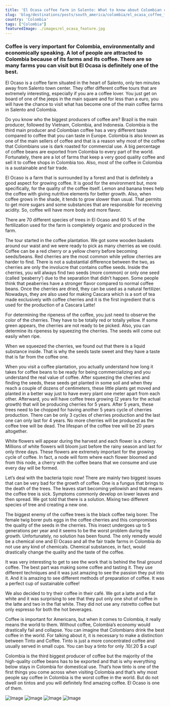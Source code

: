 ```yaml
---
title: 'El Ocasa coffee farm in Salento: What to know about Colombian coffee'
slug: 'blog/destinations/posts/south_america/colombia/el_ocasa_coffee_farm_in_salento__what_to_know_about_colombian_coffee/'
country: 'Colombia'
tags: ["Colombia"]
featuredImage: ./images/el_ocasa_feature.jpg
---
```


<div class='post-text'>

### Coffee is very important for Colombia, environmentally and economically speaking. A lot of people are attracted to Colombia because of its farms and its coffee. There are so many farms you can visit but El Ocasa is definitely one of the best.

El Ocaso is a coffee farm situated in the heart of Salento, only ten minutes away from Salento town center. They offer different coffee tours that are extremely interesting, especially if you are a coffee lover. You just get on board of one of the jeeps in the main square and for less than a euro, you will have the chance to visit what has become one of the main coffee farms in Salento and Colombia.

Do you know who the biggest producers of coffee are? Brazil is the main producer, followed by Vietnam, Colombia, and Indonesia. Colombia is the third main producer and Colombian coffee has a very different taste compared to coffee that you can taste in Europe. Colombia is also known as one of the main sellers of coffee and that is a reason why most of the coffee that Colombians use is dark roasted for commercial use. A big percentage of coffee beans are exported from Colombia to every part of the world. Fortunately, there are a lot of farms that keep a very good quality coffee and sell it to coffee shops in Colombia too. Also, most of the coffee in Colombia is a sustainable and fair trade.

El Ocaso is a farm that is surrounded by a forest and that is definitely a good aspect for growing coffee. It is good for the environment but, more specifically, for the quality of the coffee itself. Lemon and banana trees help the coffee with giving nutritive elements for better growth. Also, when coffee grows in the shade, it tends to grow slower than usual. That permits to get more sugars and some substances that are responsible for receiving acidity. So, coffee will have more body and more flavor.

There are 70 different species of trees in El Ocaso and 60 % of the fertilization used for the farm is completely organic and produced in the farm.

The tour started in the coffee plantation. We got some wooden baskets around our waist and we were ready to pick as many cherries as we could. Coffee can be a red cherry or a yellow cherry before becoming seeds/beans. Red cherries are the most common while yellow cherries are harder to find. There is not a substantial difference between the two, as cherries are only the involucre that contains coffee seeds. Inside the cherries, you will always find two seeds (more common) or only one seed (called ‘peaberry’) due to the separation that didn’t happen. Some people think that peaberries have a stronger flavor compared to normal coffee beans. Once the cherries are dried, they can be used as a natural fertilizer. Nowadays, they are also used for making Cascara which is a sort of tea made exclusively with coffee cherries and it is the first ingredient that is used for the production of a Cascara Latte!

For determining the ripeness of the coffee, you just need to observe the color of the cherries. They have to be totally red or totally yellow. If some green appears, the cherries are not ready to be picked. Also, you can determine its ripeness by squeezing the cherries. The seeds will come out easily when ripe.

When we squeezed the cherries, we found out that there is a liquid substance inside. That is why the seeds taste sweet and they have a taste that is far from the coffee one.

When you visit a coffee plantation, you actually understand how long it takes for coffee beans to be ready for being commercializing and you understand the real value of coffee. After squeezing the cherries and finding the seeds, these seeds get planted in some soil and when they reach a couple of dozens of centimeters, these little plants get moved and planted in a better way just to have every plant one meter apart from each other. Afterward, you will have coffee trees growing (2 years for the actual growth) that will be producing cherries for 5 years. After 5 years, these trees need to be chopped for having another 5 years cycle of cherries production. There can be only 3 cycles of cherries production and the last one can only last for 4 years. No more cherries will be produced as the coffee tree will be dead. The lifespan of the coffee tree will be 20 years altogether.

White flowers will appear during the harvest and each flower is a cherry. Millions of white flowers will bloom just before the rainy season and last for only three days. These flowers are extremely important for the growing cycle of coffee. In fact, a node will form where each flower bloomed and from this node, a cherry with the coffee beans that we consume and use every day will be formed.

Let’s deal with the bacteria topic now! There are mainly two biggest issues that can be very bad for the growth of coffee. One is a fungus that brings to the death of the trees. The leaves start becoming yellowish and that means the coffee tree is sick. Symptoms commonly develop on lower leaves and then spread. We got told that there is a solution. Mixing two different species of tree and creating a new one.

The biggest enemy of the coffee trees is the black coffee twig borer. The female twig borer puts eggs in the coffee cherries and this compromises the quality of the seeds in the cherries. This insect undergoes up to 5 generations per year and it seems to be the worst problem during the growth. Unfortunately, no solution has been found. The only remedy would be a chemical one and El Ocaso and all the fair trade farms in Colombia do not use any kind of chemicals. Chemical substances, in fact, would drastically change the quality and the taste of the coffee.

It was very interesting to get to see the work that is behind the final ground coffee. The best part was making some coffee and tasting it. They use different techniques and it was just amazing to see the passion they put into it. And it is amazing to see different methods of preparation of coffee. It was a perfect cup of sustainable coffee!

We also decided to try their coffee in their café. We got a latte and a flat white and it was surprising to see that they put only one shot of coffee in the latte and two in the flat white. They did not use any ristretto coffee but only espresso for both the hot beverages.

Coffee is important for Americans, but when it comes to Colombia, it really means the world to them. Without coffee, Colombia’s economy would drastically fail and collapse. You can imagine that Colombians drink the best coffee in the world. For talking about it, it is necessary to make a distinction between Tinto and Coffee. Tinto is just a more concentrated coffee and usually served in small cups. You can buy a tinto for only .10/.20 $ a cup!

Colombia is the third biggest producer of coffee but the majority of the high-quality coffee beans has to be exported and that is why everything below stays in Colombia for domestical use. That’s how tinto is one of the first things you come across when visiting Colombia and that’s why most people say coffee in Colombia is the worst coffee in the world. But do not dwell on tintos and you will definitely find amazing coffee. El Ocaso is one of them.


</div>

<div class='post-images'>

![Image](./images/el_ocasa_01.jpg)
![Image](./images/el_ocasa_02.jpg)
![Image](./images/el_ocasa_03.jpg)
![Image](./images/el_ocasa_04.jpg)

</div>